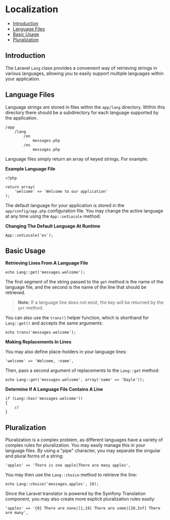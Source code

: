 # Localization

- [Introduction](#introduction)
- [Language Files](#language-files)
- [Basic Usage](#basic-usage)
- [Pluralization](#pluralization)

<a name="introduction"></a>
## Introduction

The Laravel `Lang` class provides a convenient way of retrieving strings in various languages, allowing you to easily support multiple languages within your application.

<a name="language-files"></a>
## Language Files

Language strings are stored in files within the `app/lang` directory. Within this directory there should be a subdirectory for each language supported by the application.

	/app
		/lang
			/en
				messages.php
			/es
				messages.php

Language files simply return an array of keyed strings. For example:

**Example Language File**

	<?php

	return array(
		'welcome' => 'Welcome to our application'
	);

The default language for your application is stored in the `app/config/app.php` configuration file. You may change the active language at any time using the `App::setLocale` method:

**Changing The Default Language At Runtime**

	App::setLocale('es');

<a name="basic-usage"></a>
## Basic Usage

**Retrieving Lines From A Language File**

	echo Lang::get('messages.welcome');

The first segment of the string passed to the `get` method is the name of the language file, and the second is the name of the line that should be retrieved.

> **Note**: If a language line does not exist, the key will be returned by the `get` method.

You can also use the `trans()` helper function, which is shorthand for `Lang::get()` and accepts the same arguments:

	echo trans('messages.welcome');

**Making Replacements In Lines**

You may also define place-holders in your language lines:

	'welcome' => 'Welcome, :name',

Then, pass a second argument of replacements to the `Lang::get` method:

	echo Lang::get('messages.welcome', array('name' => 'Dayle'));

**Determine If A Language File Contains A Line**

	if (Lang::has('messages.welcome'))
	{
		//
	}

<a name="pluralization"></a>
## Pluralization

Pluralization is a complex problem, as different languages have a variety of complex rules for pluralization. You may easily manage this in your language files. By using a "pipe" character, you may separate the singular and plural forms of a string:

	'apples' => 'There is one apple|There are many apples',

You may then use the `Lang::choice` method to retrieve the line:

	echo Lang::choice('messages.apples', 10);

Since the Laravel translator is powered by the Symfony Translation component, you may also create more explicit pluralization rules easily:

	'apples' => '{0} There are none|[1,19] There are some|[20,Inf] There are many',
